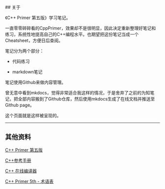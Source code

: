 ## 关于

《C++ Primer 第五版》学习笔记。

一直零零碎碎看的CppPrimer，效果却不是很明显，因此决定重新整理好笔记和练习，系统性地提高自己的C++编程水平。也期望把这份笔记当成一个Cheatsheet，方便日后查阅。

笔记分为两个部分：

- 代码练习

- markdown笔记

笔记使用Github来做内容管理。

曾无意中看到mkdocs，觉得非常适合我这样的情况，于是舍弃了之前的为知笔记，把全部内容搬到了Github仓库，然后使用mkdocs生成了在线文档并推送至Github page。

这个页面就是这样被呈现的。

---

## 其他资料

[C++ Primer 第五版](https://book.douban.com/subject/25708312/)

[C++参考手册](http://zh.cppreference.com/w/cpp)

[C++ 在线编译器](http://coliru.stacked-crooked.com/)

[C++ Primer 5th - 术语表](https://github.com/demon90s/CppPrimer/blob/master/defined_terms/terms_index.md)
